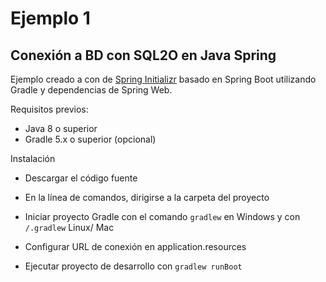 # Ejemplo 1
## Conexión a BD con SQL2O en Java Spring

Ejemplo creado a con de [Spring Initializr](https://start.spring.io/) basado en Spring Boot utilizando Gradle y dependencias de Spring Web.

Requisitos previos:
* Java 8 o superior 
* Gradle 5.x o superior (opcional)

Instalación
* Descargar el código fuente
* En la línea de comandos, dirigirse a la carpeta del proyecto
* Iniciar proyecto Gradle con el comando `gradlew` en Windows y con `/.gradlew` Linux/ Mac

* Configurar URL de conexión en application.resources 

* Ejecutar proyecto de desarrollo con `gradlew runBoot`




